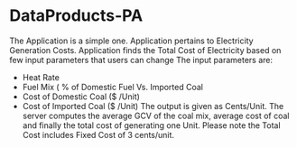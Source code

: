 DataProducts-PA
===============
The Application is a simple one. Application pertains to Electricity Generation Costs. 
Application finds the Total Cost of Electricity based on few input parameters that users can change
The input parameters are:
- Heat Rate
- Fuel Mix ( % of Domestic Fuel Vs. Imported Coal
- Cost of Domestic Coal ($ /Unit)
- Cost of Imported Coal ($ /Unit)
The output is given as Cents/Unit.
The server computes the average GCV of the coal mix, average cost of coal and finally the total cost of generating one Unit. 
Please note the Total Cost includes Fixed Cost of 3 cents/unit.   
